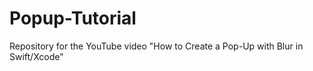 # Popup-Tutorial
Repository for the YouTube video "How to Create a Pop-Up with Blur in Swift/Xcode"
